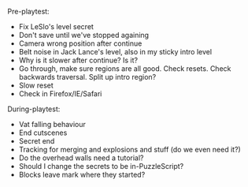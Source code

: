 Pre-playtest:
- Fix LeSlo's level secret
- Don't save until we've stopped againing
- Camera wrong position after continue
- Belt noise in Jack Lance's level, also in my sticky intro level
- Why is it slower after continue? Is it?
- Go through, make sure regions are all good. Check resets. Check backwards traversal. Split up intro region?
- Slow reset
- Check in Firefox/IE/Safari

During-playtest:
- Vat falling behaviour
- End cutscenes
- Secret end
- Tracking for merging and explosions and stuff (do we even need it?)
- Do the overhead walls need a tutorial?
- Should I change the secrets to be in-PuzzleScript?
- Blocks leave mark where they started?
